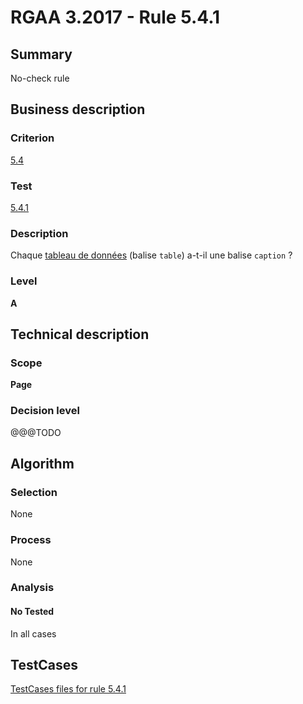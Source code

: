 # RGAA 3.2017 - Rule 5.4.1

## Summary
No-check rule


## Business description

### Criterion
[5.4](http://references.modernisation.gouv.fr/rgaa-accessibilite/criteres.html#crit-5-4)

### Test
[5.4.1](http://references.modernisation.gouv.fr/rgaa-accessibilite/criteres.html#test-5-4-1)

### Description
<div lang="fr">Chaque <a href="http://references.modernisation.gouv.fr/rgaa-accessibilite/glossaire.html#tableau-de-donnes">tableau de donn&#xE9;es</a> (balise <code lang="en">table</code>) a-t-il une balise <code lang="en">caption</code>&nbsp;?</div>

### Level
**A**


## Technical description

### Scope
**Page**

### Decision level
@@@TODO


## Algorithm

### Selection
None

### Process
None

### Analysis

#### No Tested
In all cases


##  TestCases

[TestCases files for rule 5.4.1](https://github.com/Asqatasun/Asqatasun/tree/develop/rules/rules-rgaa3.2017/src/test/resources/testcases/rgaa32017/Rgaa32017Rule050401/)


